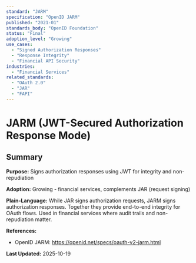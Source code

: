 ```yaml
---
standard: "JARM"
specification: "OpenID JARM"
published: "2021-01"
standards_body: "OpenID Foundation"
status: "Final"
adoption_level: "Growing"
use_cases:
  - "Signed Authorization Responses"
  - "Response Integrity"
  - "Financial API Security"
industries:
  - "Financial Services"
related_standards:
  - "OAuth 2.0"
  - "JAR"
  - "FAPI"
---
```


# JARM (JWT-Secured Authorization Response Mode)

## Summary

**Purpose:** Signs authorization responses using JWT for integrity and non-repudiation

**Adoption:** Growing - financial services, complements JAR (request signing)

**Plain-Language:** While JAR signs authorization requests, JARM signs authorization responses. Together they provide end-to-end integrity for OAuth flows. Used in financial services where audit trails and non-repudiation matter.

**References:**
- OpenID JARM: https://openid.net/specs/oauth-v2-jarm.html

**Last Updated:** 2025-10-19
